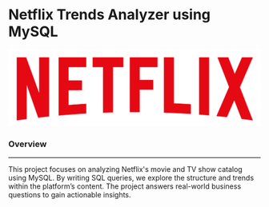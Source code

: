 # Netflix Trends Analyzer using MySQL
![image alt](https://github.com/KumarGosala24/netflix_mysql_project/blob/557b50d8206f6a114740c1e29ba5ef3e78756657/logo.png)


### Overview
<hr style="border: none; border-top: 0.5px solid #ccc;" />


This project focuses on analyzing Netflix's movie and TV show catalog using MySQL. By writing SQL queries, we explore the structure and trends within the platform’s content. The project answers real-world business questions to gain actionable insights.

